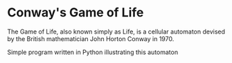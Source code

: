 # Conway's Game of Life
The Game of Life, also known simply as Life, is a cellular automaton devised by the British mathematician John Horton Conway in 1970.

Simple program written in Python illustrating this automaton
